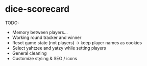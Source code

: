 # dice-scorecard

TODO:

- Memory between players...
- Working round tracker and winner
- Reset game state (not players) -> keep player names as cookies
- Select yahtzee and yatzy while setting players
- General cleaning
- Customize styling & SEO / icons

